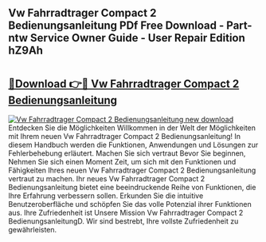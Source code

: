 ## Vw Fahrradtrager Compact 2 Bedienungsanleitung PDf Free Download - Part-ntw Service Owner Guide - User Repair Edition hZ9Ah

# <h2><a href="http://df30tb.blite.top/?on=Vw+Fahrradtrager+Compact+2+Bedienungsanleitung">🔗Download 👉🔴 Vw Fahrradtrager Compact 2 Bedienungsanleitung</a></h2>

[![Vw Fahrradtrager Compact 2 Bedienungsanleitung new download](https://i.imgur.com/lujVjoI.png)](http://df30tb.blite.top/?on=Vw+Fahrradtrager+Compact+2+Bedienungsanleitung)
Entdecken Sie die Möglichkeiten Willkommen in der Welt der Möglichkeiten mit Ihrem neuen Vw Fahrradtrager Compact 2 Bedienungsanleitung! In diesem Handbuch werden die Funktionen, Anwendungen und Lösungen zur Fehlerbehebung erläutert. Machen Sie sich vertraut Bevor Sie beginnen, Nehmen Sie sich einen Moment Zeit, um sich mit den Funktionen und Fähigkeiten Ihres neuen Vw Fahrradtrager Compact 2 Bedienungsanleitung vertraut zu machen. Ihr neues Vw Fahrradtrager Compact 2 Bedienungsanleitung bietet eine beeindruckende Reihe von Funktionen, die Ihre Erfahrung verbessern sollen. Erkunden Sie die intuitive Benutzeroberfläche und schöpfen Sie das volle Potenzial ihrer Funktionen aus. Ihre Zufriedenheit ist Unsere Mission Vw Fahrradtrager Compact 2 BedienungsanleitungD. Wir sind bestrebt, Ihre vollste Zufriedenheit zu gewährleisten.
